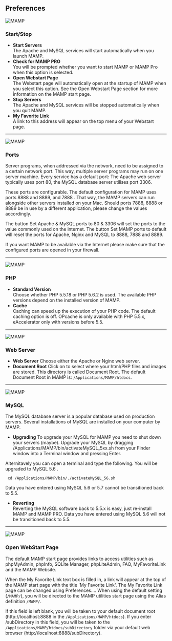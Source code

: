 ## Preferences

![MAMP](StartStop.png)

### Start/Stop

*   **Start Servers**  
   The Apache and MySQL services will start automatically when you launch MAMP.
*   **Check for MAMP PRO**  
   You will be prompted whether you want to start MAMP or MAMP Pro when this option is selected.
*   **Open Webstart Page**  
   The Webstart page will automatically open at the startup of MAMP when you select this option. See the Open Webstart Page section for more information on the MAMP start page.
*   **Stop Servers**  
   The Apache and MySQL services will be stopped automatically when you quit MAMP.
*   **My Favorite Link**  
   A link to this address will appear on the top menu of your Webstart page.

---

![MAMP](Ports.png)

### Ports

Server programs, when addressed via the network, need to be assigned to a certain network port. This way, multiple server programs may run on one server machine. Every service has a default port: The Apache web server typically uses port 80, the MySQL database server utilises port 3306.

These ports are configurable. The default configuration for MAMP uses ports 8888 and 8889, and 7888 . That way, the MAMP servers can run alongside other servers installed on your Mac. Should ports 7888, 8888 or 8889 be in use by a different application, please change the values accordingly.

The button Set Apache & MySQL ports to 80 & 3306 will set the ports to the value commonly used on the internet. The button Set MAMP ports to default will reset the ports for Apache, Nginx and MySQL to 8888, 7888 and 8889.

If you want MAMP to be available via the Internet please make sure that the configured ports are opened in your firewall.

---

![MAMP](PHP.png)

### PHP

*   **Standard Version**  
   Choose whether PHP 5.5.18 or PHP 5.6.2 is used. The available PHP versions depend on the installed version of MAMP.
*   **Cache**  
   Caching can speed up the execution of your PHP code. The default caching option is off. OPcache is only available with PHP    5.5.x, eAccelerator only with versions before 5.5.

---

![MAMP](WebServer.png)

### Web Server

*   **Web Server**
   Choose either the Apache or Nginx web server.
*   **Document Root** 
   Click on  to select where your html/PHP files and images are stored. This directory is called Document Root. The default     Document Root in MAMP is: `/Applications/MAMP/htdocs`.

---

![MAMP](MySQL.png)

### MySQL

The MySQL database server is a popular database used on production servers. Several installations of MySQL are installed on your computer by MAMP.

*   **Upgrading**
    To upgrade your MySQL for MAMP you need to shut down your servers (maybe). Upgrade your MySQL by dragging                    /Applications/MAMP/bin/activateMySQL_5xx.sh from your Finder window into a Terminal window and pressing Enter.

   Alternitavely you can open a terminal and type the following. You will be upgraded to MySQL 5.6 . 

   ` cd /Applications/MAMP/bin/./activateMySQL_56.sh`

   <div class="alert" role="alert">
   Data you have entered using MySQL 5.6 or 5.7 cannot be transitioned back to 5.5.
   </div>

*   **Reverting**  
    Reverting the MySQL software back to 5.5.x is easy, just re-install MAMP and MAMP PRO. Data you have entered using MySQL     5.6 will not be transitioned back to 5.5.

---

![MAMP](WebStart.png)

### Open WebStart Page

The default MAMP start page provides links to access utilities such as phpMyAdmin, phpInfo, SQLite Manager, phpLiteAdmin, FAQ, MyFavoriteLink and the MAMP Website.

When the My Favorite Link text box is filled in, a link will appear at the top of the MAMP start page with the title 'My Favorite Link'. The My Favorite Link page can be changed using Preferences…. When using the default setting (`/MAMP/`), you will be directed to the MAMP utilities start page using the Alias  definition `/MAMP/`.

If this field is left blank, you will be taken to your default document root (http://localhost:8888 in the `/Applications/MAMP/htdocs`). If you enter /subDirectory in this field, you will be taken to the `/Applications/MAMP/htdocs/subDirectory` folder via your default web browser (http://localhost:8888/subDirectory).

